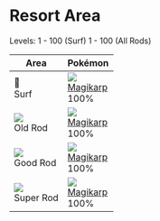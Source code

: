 # Resort Area
Levels: 1 - 100 (Surf) 1 - 100 (All Rods)

Area                         | Pokémon                          
---                          | ---                              
🌊<br> Surf                   | ![][129]<br> [Magikarp]<br> 100%
![][old-rod]<br> Old Rod     | ![][129]<br> [Magikarp]<br> 100%
![][good-rod]<br> Good Rod   | ![][129]<br> [Magikarp]<br> 100%
![][super-rod]<br> Super Rod | ![][129]<br> [Magikarp]<br> 100%

[Magikarp]: ../../pokemon_changes/129/
[good-rod]: ../img/items/good-rod.png
[old-rod]: ../img/items/old-rod.png
[super-rod]: ../img/items/super-rod.png
[129]: ../img/pokemon/129.png
